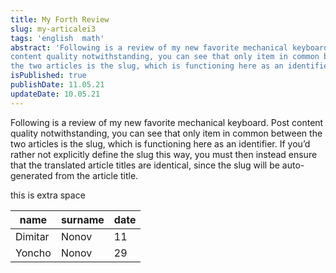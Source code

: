 ```yaml
---
title: My Forth Review
slug: my-articalei3
tags: 'english  math'
abstract: 'Following is a review of my new favorite mechanical keyboard. Post
content quality notwithstanding, you can see that only item in common between
the two articles is the slug, which is functioning here as an identifier.'
isPublished: true
publishDate: 11.05.21
updateDate: 10.05.21
---
```


Following is a review of my new favorite mechanical keyboard.  Post content
quality notwithstanding, you can see that only item in common between the two
articles is the slug, which is functioning here as an identifier. If you’d
rather not explicitly define the slug this way, you must then instead ensure
that the translated article titles are identical, since the slug will be
auto-generated from the article title.

this is extra space

name | surname | date
---|---|---
Dimitar | Nonov | 11
Yoncho | Nonov | 29
